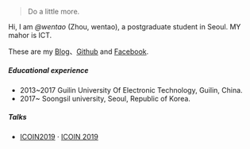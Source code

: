 

> Do a little more.


Hi, I am *@wentao* (Zhou, wentao), a postgraduate student in Seoul. MY mahor is ICT. 

These are my [Blog](https://wentaozhou.cn)、[Github](http://github.com/zhouwt612) and [Facebook](https://www.facebook.com/zhouwentao612).

##### Educational experience
- 2013~2017 Guilin University Of Electronic Technology, Guilin, China.
- 2017~     Soongsil university, Seoul, Republic of Korea.


##### Talks

- [ICOIN2019][1] · [ICOIN 2019](http://icoin.org)




[1]: //wentaozhou.cn/icoin2019




